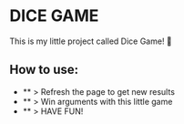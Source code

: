 # DICE GAME

This is my little project called Dice Game! 🙌

## How to use: 
- ** > Refresh the page to get new results
- ** > Win arguments with this little game
- ** > HAVE FUN!
